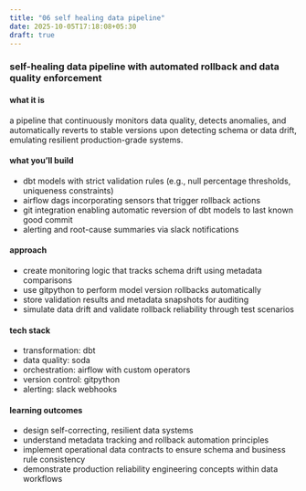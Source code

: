 ```yaml
---
title: "06 self healing data pipeline"
date: 2025-10-05T17:18:08+05:30
draft: true
---
```


### self-healing data pipeline with automated rollback and data quality enforcement

#### what it is

a pipeline that continuously monitors data quality, detects anomalies, and automatically reverts to stable versions upon detecting schema or data drift, emulating resilient production-grade systems.

#### what you’ll build

- dbt models with strict validation rules (e.g., null percentage thresholds, uniqueness constraints)
- airflow dags incorporating sensors that trigger rollback actions
- git integration enabling automatic reversion of dbt models to last known good commit
- alerting and root-cause summaries via slack notifications

#### approach

- create monitoring logic that tracks schema drift using metadata comparisons
- use gitpython to perform model version rollbacks automatically
- store validation results and metadata snapshots for auditing
- simulate data drift and validate rollback reliability through test scenarios

#### tech stack

- transformation: dbt
- data quality: soda
- orchestration: airflow with custom operators
- version control: gitpython
- alerting: slack webhooks

#### learning outcomes

- design self-correcting, resilient data systems
- understand metadata tracking and rollback automation principles
- implement operational data contracts to ensure schema and business rule consistency
- demonstrate production reliability engineering concepts within data workflows
